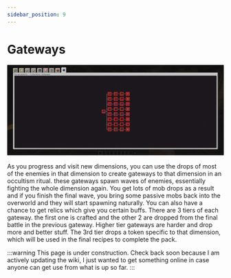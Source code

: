 ```yaml
---
sidebar_position: 9
---
```


# Gateways

![Gateways Advancement Page](./img/gateways.png)

As you progress and visit new dimensions, you can use the drops of most of the enemies in that dimension to create gateways to that dimension in an occultism ritual. these gateways spawn waves of enemies, essentially fighting the whole dimension again. You get lots of mob drops as a result and if you finish the final wave, you bring some passive mobs back into the overworld and they will start spawning naturally. You can also have a chance to get relics which give you certain buffs. There are 3 tiers of each gateway. the first one is crafted and the other 2 are dropped from the final battle in the previous gateway. Higher tier gateways are harder and drop more and better stuff. The 3rd tier drops a token specific to that dimension, which will be used in the final recipes to complete the pack.

:::warning
This page is under construction. Check back soon because I am actively updating the wiki, I just wanted to get something online in case anyone can get use from what is up so far.
:::
